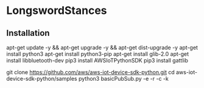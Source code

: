 # LongswordStances

## Installation

apt-get update -y && apt-get upgrade -y && apt-get dist-upgrade -y
apt-get install python3
apt-get install python3-pip
apt-get install glib-2.0
apt-get install libbluetooth-dev
pip3 install AWSIoTPythonSDK
pip3 install gattlib

git clone https://github.com/aws/aws-iot-device-sdk-python.git
cd aws-iot-device-sdk-python/samples
python3 basicPubSub.py -e <endpoint> -r <rootCAFilePath> -c <certFilePath> -k <privateKeyFilePath>
